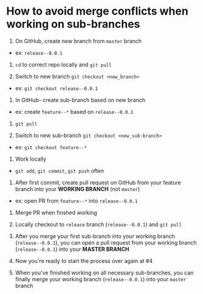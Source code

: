 # How to avoid merge conflicts when working on sub-branches

1. On GitHub, create new branch from `master` branch
  * ex: `release--0.0.1`

1. `cd` to correct repo locally and `git pull`

1. Switch to new branch `git checkout <new_branch>`
  * ex: `git checkout release--0.0.1`

1. In GitHub- create sub-branch based on new branch
  * ex: create `feature--*` based on `release--0.0.1`

1. `git pull`

1. Switch to new sub-branch `git checkout <new_sub-branch>`
  * ex: `git checkout feature--*`

1. Work locally
  * `git add`, `git commit`, `git push` often

1. After first commit, create pull request on GitHub from your feature branch into your **WORKING BRANCH** (not `master`)
  * ex: open PR from `feature--*` into `release--0.0.1`

1. Merge PR when finshed working

1. Locally checkout to `release` branch (`release--0.0.1`) and `git pull`

1. After you merge your first sub-branch into your working branch (`release--0.0.1`), you can open a pull request from your working branch (`release--0.0.1`) into your **MASTER BRANCH**

1. Now you're ready to start the process over again at #4

1. When you've finished working on all necessary sub-branches, you can finally merge your working branch (`release--0.0.1`) into your `master` branch
